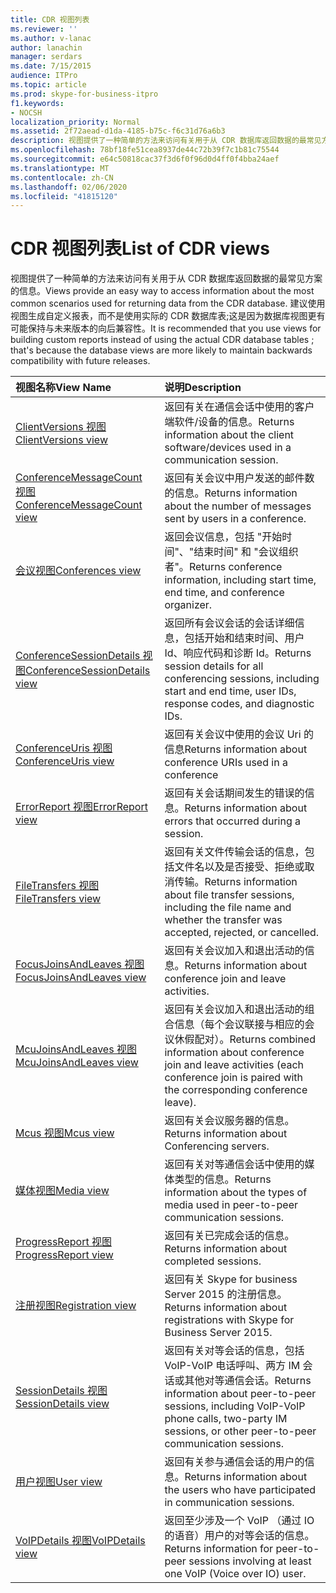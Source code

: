 ```yaml
---
title: CDR 视图列表
ms.reviewer: ''
ms.author: v-lanac
author: lanachin
manager: serdars
ms.date: 7/15/2015
audience: ITPro
ms.topic: article
ms.prod: skype-for-business-itpro
f1.keywords:
- NOCSH
localization_priority: Normal
ms.assetid: 2f72aead-d1da-4185-b75c-f6c31d76a6b3
description: 视图提供了一种简单的方法来访问有关用于从 CDR 数据库返回数据的最常见方案的信息。 建议使用视图生成自定义报表，而不是使用实际的 CDR 数据库表;这是因为数据库视图更有可能保持与未来版本的向后兼容性。
ms.openlocfilehash: 78bf18fe51cea8937de44c72b39f7c1b81c75544
ms.sourcegitcommit: e64c50818cac37f3d6f0f96d0d4ff0f4bba24aef
ms.translationtype: MT
ms.contentlocale: zh-CN
ms.lasthandoff: 02/06/2020
ms.locfileid: "41815120"
---
```

# <a name="list-of-cdr-views"></a><span data-ttu-id="ffdda-104">CDR 视图列表</span><span class="sxs-lookup"><span data-stu-id="ffdda-104">List of CDR views</span></span>
 
<span data-ttu-id="ffdda-105">视图提供了一种简单的方法来访问有关用于从 CDR 数据库返回数据的最常见方案的信息。</span><span class="sxs-lookup"><span data-stu-id="ffdda-105">Views provide an easy way to access information about the most common scenarios used for returning data from the CDR database.</span></span> <span data-ttu-id="ffdda-106">建议使用视图生成自定义报表，而不是使用实际的 CDR 数据库表;这是因为数据库视图更有可能保持与未来版本的向后兼容性。</span><span class="sxs-lookup"><span data-stu-id="ffdda-106">It is recommended that you use views for building custom reports instead of using the actual CDR database tables ; that's because the database views are more likely to maintain backwards compatibility with future releases.</span></span>
  
|<span data-ttu-id="ffdda-107">**视图名称**</span><span class="sxs-lookup"><span data-stu-id="ffdda-107">**View Name**</span></span>|<span data-ttu-id="ffdda-108">**说明**</span><span class="sxs-lookup"><span data-stu-id="ffdda-108">**Description**</span></span>|
|:-----|:-----|
|[<span data-ttu-id="ffdda-109">ClientVersions 视图</span><span class="sxs-lookup"><span data-stu-id="ffdda-109">ClientVersions view</span></span>](clientversions-0.md) <br/> |<span data-ttu-id="ffdda-110">返回有关在通信会话中使用的客户端软件/设备的信息。</span><span class="sxs-lookup"><span data-stu-id="ffdda-110">Returns information about the client software/devices used in a communication session.</span></span>  <br/> |
|[<span data-ttu-id="ffdda-111">ConferenceMessageCount 视图</span><span class="sxs-lookup"><span data-stu-id="ffdda-111">ConferenceMessageCount view</span></span>](conferencemessagecount-0.md) <br/> |<span data-ttu-id="ffdda-112">返回有关会议中用户发送的邮件数的信息。</span><span class="sxs-lookup"><span data-stu-id="ffdda-112">Returns information about the number of messages sent by users in a conference.</span></span>  <br/> |
|[<span data-ttu-id="ffdda-113">会议视图</span><span class="sxs-lookup"><span data-stu-id="ffdda-113">Conferences view</span></span>](conferences-0.md) <br/> |<span data-ttu-id="ffdda-114">返回会议信息，包括 "开始时间"、"结束时间" 和 "会议组织者"。</span><span class="sxs-lookup"><span data-stu-id="ffdda-114">Returns conference information, including start time, end time, and conference organizer.</span></span>  <br/> |
|[<span data-ttu-id="ffdda-115">ConferenceSessionDetails 视图</span><span class="sxs-lookup"><span data-stu-id="ffdda-115">ConferenceSessionDetails view</span></span>](conferencesessiondetails.md) <br/> |<span data-ttu-id="ffdda-116">返回所有会议会话的会话详细信息，包括开始和结束时间、用户 Id、响应代码和诊断 Id。</span><span class="sxs-lookup"><span data-stu-id="ffdda-116">Returns session details for all conferencing sessions, including start and end time, user IDs, response codes, and diagnostic IDs.</span></span>  <br/> |
|[<span data-ttu-id="ffdda-117">ConferenceUris 视图</span><span class="sxs-lookup"><span data-stu-id="ffdda-117">ConferenceUris view</span></span>](conferenceuris-0.md) <br/> |<span data-ttu-id="ffdda-118">返回有关会议中使用的会议 Uri 的信息</span><span class="sxs-lookup"><span data-stu-id="ffdda-118">Returns information about conference URIs used in a conference</span></span>  <br/> |
|[<span data-ttu-id="ffdda-119">ErrorReport 视图</span><span class="sxs-lookup"><span data-stu-id="ffdda-119">ErrorReport view</span></span>](errorreport-0.md) <br/> |<span data-ttu-id="ffdda-120">返回有关会话期间发生的错误的信息。</span><span class="sxs-lookup"><span data-stu-id="ffdda-120">Returns information about errors that occurred during a session.</span></span>  <br/> |
|[<span data-ttu-id="ffdda-121">FileTransfers 视图</span><span class="sxs-lookup"><span data-stu-id="ffdda-121">FileTransfers view</span></span>](filetransfers.md) <br/> |<span data-ttu-id="ffdda-122">返回有关文件传输会话的信息，包括文件名以及是否接受、拒绝或取消传输。</span><span class="sxs-lookup"><span data-stu-id="ffdda-122">Returns information about file transfer sessions, including the file name and whether the transfer was accepted, rejected, or cancelled.</span></span>  <br/> |
|[<span data-ttu-id="ffdda-123">FocusJoinsAndLeaves 视图</span><span class="sxs-lookup"><span data-stu-id="ffdda-123">FocusJoinsAndLeaves view</span></span>](focusjoinsandleaves-0.md) <br/> |<span data-ttu-id="ffdda-124">返回有关会议加入和退出活动的信息。</span><span class="sxs-lookup"><span data-stu-id="ffdda-124">Returns information about conference join and leave activities.</span></span>  <br/> |
|[<span data-ttu-id="ffdda-125">McuJoinsAndLeaves 视图</span><span class="sxs-lookup"><span data-stu-id="ffdda-125">McuJoinsAndLeaves view</span></span>](mcujoinsandleaves-0.md) <br/> |<span data-ttu-id="ffdda-126">返回有关会议加入和退出活动的组合信息（每个会议联接与相应的会议休假配对）。</span><span class="sxs-lookup"><span data-stu-id="ffdda-126">Returns combined information about conference join and leave activities (each conference join is paired with the corresponding conference leave).</span></span>  <br/> |
|[<span data-ttu-id="ffdda-127">Mcus 视图</span><span class="sxs-lookup"><span data-stu-id="ffdda-127">Mcus view</span></span>](mcus-0.md) <br/> |<span data-ttu-id="ffdda-128">返回有关会议服务器的信息。</span><span class="sxs-lookup"><span data-stu-id="ffdda-128">Returns information about Conferencing servers.</span></span>  <br/> |
|[<span data-ttu-id="ffdda-129">媒体视图</span><span class="sxs-lookup"><span data-stu-id="ffdda-129">Media view</span></span>](media-0.md) <br/> |<span data-ttu-id="ffdda-130">返回有关对等通信会话中使用的媒体类型的信息。</span><span class="sxs-lookup"><span data-stu-id="ffdda-130">Returns information about the types of media used in peer-to-peer communication sessions.</span></span>  <br/> |
|[<span data-ttu-id="ffdda-131">ProgressReport 视图</span><span class="sxs-lookup"><span data-stu-id="ffdda-131">ProgressReport view</span></span>](progressreport-0.md) <br/> |<span data-ttu-id="ffdda-132">返回有关已完成会话的信息。</span><span class="sxs-lookup"><span data-stu-id="ffdda-132">Returns information about completed sessions.</span></span>  <br/> |
|[<span data-ttu-id="ffdda-133">注册视图</span><span class="sxs-lookup"><span data-stu-id="ffdda-133">Registration view</span></span>](registration-0.md) <br/> |<span data-ttu-id="ffdda-134">返回有关 Skype for business Server 2015 的注册信息。</span><span class="sxs-lookup"><span data-stu-id="ffdda-134">Returns information about registrations with Skype for Business Server 2015.</span></span>  <br/> |
|[<span data-ttu-id="ffdda-135">SessionDetails 视图</span><span class="sxs-lookup"><span data-stu-id="ffdda-135">SessionDetails view</span></span>](sessiondetails-0.md) <br/> |<span data-ttu-id="ffdda-136">返回有关对等会话的信息，包括 VoIP-VoIP 电话呼叫、两方 IM 会话或其他对等通信会话。</span><span class="sxs-lookup"><span data-stu-id="ffdda-136">Returns information about peer-to-peer sessions, including VoIP-VoIP phone calls, two-party IM sessions, or other peer-to-peer communication sessions.</span></span>  <br/> |
|[<span data-ttu-id="ffdda-137">用户视图</span><span class="sxs-lookup"><span data-stu-id="ffdda-137">User view</span></span>](user.md) <br/> |<span data-ttu-id="ffdda-138">返回有关参与通信会话的用户的信息。</span><span class="sxs-lookup"><span data-stu-id="ffdda-138">Returns information about the users who have participated in communication sessions.</span></span>  <br/> |
|[<span data-ttu-id="ffdda-139">VoIPDetails 视图</span><span class="sxs-lookup"><span data-stu-id="ffdda-139">VoIPDetails view</span></span>](voipdetails.md) <br/> |<span data-ttu-id="ffdda-140">返回至少涉及一个 VoIP （通过 IO 的语音）用户的对等会话的信息。</span><span class="sxs-lookup"><span data-stu-id="ffdda-140">Returns information for peer-to-peer sessions involving at least one VoIP (Voice over IO) user.</span></span>  <br/> |
   

